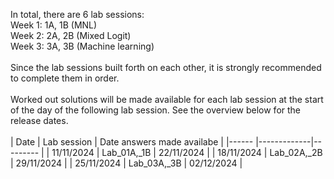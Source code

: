 In total, there are 6 lab sessions:<br>
Week 1: 1A, 1B (MNL)<br>
Week 2: 2A, 2B (Mixed Logit)<br>
Week 3: 3A, 3B (Machine learning)<br>
<br>
Since the lab sessions built forth on each other, it is strongly recommended to complete them in order.<br>
<br>
Worked out solutions will be made available for each lab session at the start of the day of the following lab session. See the overview below for the release dates.<br>
<br>
| Date       | Lab session | Date answers made availabe |
|------      |-------------|---------   |
| 11/11/2024 | Lab_01A,_1B | 22/11/2024 |
| 18/11/2024 | Lab_02A,_2B | 29/11/2024 |
| 25/11/2024 | Lab_03A,_3B | 02/12/2024 |







